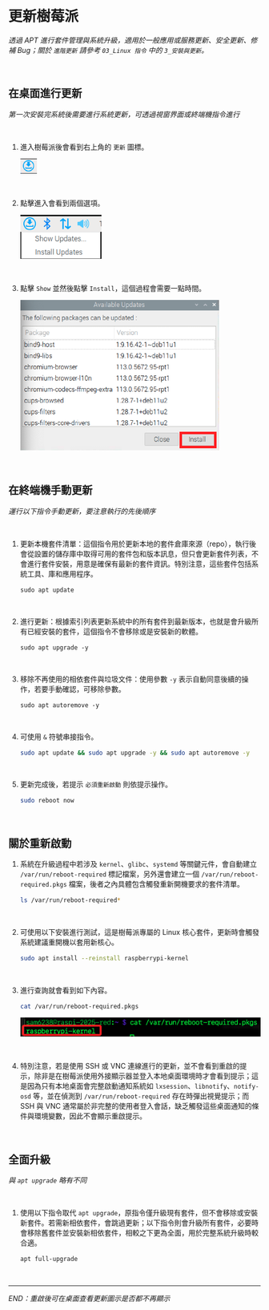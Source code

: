 # 更新樹莓派

_透過 APT 進行套件管理與系統升級，適用於一般應用或服務更新、安全更新、修補 Bug；關於 `進階更新` 請參考 `03_Linux 指令` 中的 `3_安裝與更新`。_

<br>

## 在桌面進行更新

_第一次安裝完系統後需要進行系統更新，可透過視窗界面或終端機指令進行_

<br>

1. 進入樹莓派後會看到右上角的 `更新` 圖標。

   ![](images/img_201.png)

<br>

2. 點擊進入會看到兩個選項。

   ![](images/img_202.png)
   
<br>

3. 點擊 `Show` 並然後點擊 `Install`，這個過程會需要一點時間。

   ![](images/img_203.png)

<br>

## 在終端機手動更新

_運行以下指令手動更新，要注意執行的先後順序_

<br>

1. 更新本機套件清單：這個指令用於更新本地的套件倉庫來源（repo），執行後會從設置的儲存庫中取得可用的套件包和版本訊息，但只會更新套件列表，不會進行套件安裝，用意是確保有最新的套件資訊。特別注意，這些套件包括系統工具、庫和應用程序。

   ```
   sudo apt update
   ```

<br>

2. 進行更新：根據索引列表更新系統中的所有套件到最新版本，也就是會升級所有已經安裝的套件，這個指令不會移除或是安裝新的軟體。

   ```
   sudo apt upgrade -y
   ```

<br>

3. 移除不再使用的相依套件與垃圾文件：使用參數 `-y` 表示自動同意後續的操作，若要手動確認，可移除參數。

   ```
   sudo apt autoremove -y
   ```

<br>

4. 可使用 `&` 符號串接指令。

   ```bash
   sudo apt update && sudo apt upgrade -y && sudo apt autoremove -y
   ```

<br>

5. 更新完成後，若提示 `必須重新啟動` 則依提示操作。

   ```bash
   sudo reboot now
   ```

<br>

## 關於重新啟動

1. 系統在升級過程中若涉及 `kernel`、`glibc`、`systemd` 等關鍵元件，會自動建立 `/var/run/reboot-required` 標記檔案，另外還會建立一個 `/var/run/reboot-required.pkgs` 檔案，後者之內具體包含觸發重新開機要求的套件清單。

   ```bash
   ls /var/run/reboot-required*
   ```

<br>

2. 可使用以下安裝進行測試，這是樹莓派專屬的 Linux 核心套件，更新時會觸發系統建議重開機以套用新核心。

   ```bash
   sudo apt install --reinstall raspberrypi-kernel
   ```

<br>

3. 進行查詢就會看到如下內容。

   ```bash
   cat /var/run/reboot-required.pkgs
   ```

   ![](images/img_211.png)

<br>

4. 特別注意，若是使用 SSH 或 VNC 連線進行的更新，並不會看到重啟的提示，除非是在樹莓派使用外接顯示器並登入本地桌面環境時才會看到提示；這是因為只有本地桌面會完整啟動通知系統如 `lxsession`、`libnotify`、`notify-osd` 等，並在偵測到 `/var/run/reboot-required` 存在時彈出視覺提示；而 SSH 與 VNC 通常屬於非完整的使用者登入會話，缺乏觸發這些桌面通知的條件與環境變數，因此不會顯示重啟提示。

<br>

## 全面升級

_與 `apt upgrade` 略有不同_

<br>

1. 使用以下指令取代 `apt upgrade`，原指令僅升級現有套件，但不會移除或安裝新套件。若需新相依套件，會跳過更新；以下指令則會升級所有套件，必要時會移除舊套件並安裝新相依套件，相較之下更為全面，用於完整系統升級時較合適。

   ```bash
   apt full-upgrade
   ```

<br>

___

_END：重啟後可在桌面查看更新圖示是否都不再顯示_